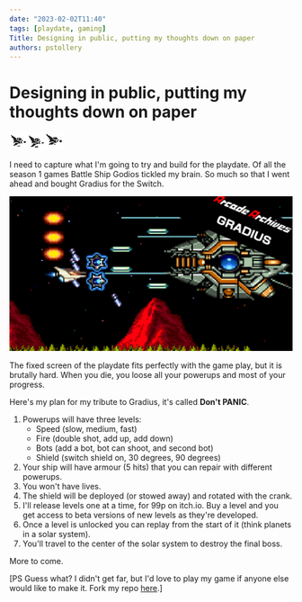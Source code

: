```yaml
---
date: "2023-02-02T11:40"
tags: [playdate, gaming]
Title: Designing in public, putting my thoughts down on paper
authors: pstollery
---
```

# Designing in public, putting my thoughts down on paper
<!-- truncate -->

![A little ship](https://raw.githubusercontent.com/PhilStollery/dontpanic/main/source/images/ship-0.png)![A little ship](https://raw.githubusercontent.com/PhilStollery/dontpanic/main/source/images/ship-1.png)![A little ship](https://raw.githubusercontent.com/PhilStollery/dontpanic/main/source/images/ship-3.png)

I need to capture what I'm going to try and build for the playdate. Of all the season 1 games Battle Ship Godios tickled my brain. So much so that I went ahead and bought Gradius for the Switch. 

[![gradius](https://raw.githubusercontent.com/PhilStollery/phils.weblog.lol/master/images/gradius.png)](https://www.nintendo.com/store/products/arcade-archives-gradius-switch/)

The fixed screen of the playdate fits perfectly with the game play, but it is brutally hard. When you die, you loose all your powerups and most of your progress. 

Here's my plan for my tribute to Gradius, it's called **Don't PANIC**.

1. Powerups will have three levels: 
    - Speed (slow, medium, fast)
    - Fire (double shot, add up, add down)
    - Bots (add a bot, bot can shoot, and second bot)
    - Shield (switch shield on, 30 degrees, 90 degrees)
1. Your ship will have armour (5 hits) that you can repair with different powerups.
1. You won't have lives.
1. The shield will be deployed (or stowed away) and rotated with the crank.
1. I'll release levels one at a time, for 99p on itch.io. Buy a level and you get access to beta versions of new levels as they're developed.
1. Once a level is unlocked you can replay from the start of it (think planets in a solar system). 
1. You'll travel to the center of the solar system to destroy the final boss.

More to come.

[PS Guess what? I didn't get far, but I'd love to play my game if anyone else would like to make it. Fork my repo [here](https://github.com/PhilStollery/dontpanic).]